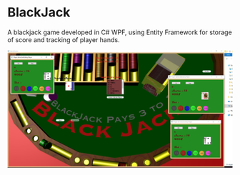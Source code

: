 # BlackJack
A blackjack game developed in C# WPF, using Entity Framework for storage of score and tracking
of player hands.

![Application Screenshot](https://github.com/davidhegardt/BlackJack/blob/master/black_jack_screenshot.JPG "Ingame Screenshot")
